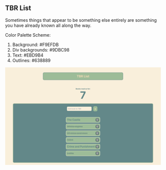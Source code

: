 ## TBR List

Sometimes things that appear to be something else entirely are something you have already known all along the way. 

Color Palette Scheme: 

1. Background: #F9EFDB
2. Div backgrounds: #9DBC98
3. Text: #EBD9B4
4. Outlines: #638889


![alt text](tbrList-1.png)